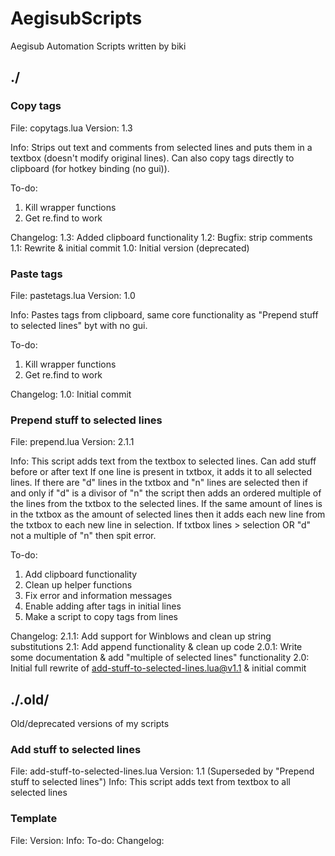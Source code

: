 AegisubScripts
==============

Aegisub Automation Scripts written by biki

## ./


### Copy tags
File: copytags.lua
Version: 1.3

Info: Strips out text and comments from selected lines and puts them in a textbox (doesn't modify original lines). Can also copy tags directly to clipboard (for hotkey binding (no gui)).

To-do: 
1. Kill wrapper functions
2. Get re.find to work

Changelog: 
1.3: Added clipboard functionality
1.2: Bugfix: strip comments
1.1: Rewrite & initial commit
1.0: Initial version (deprecated)

### Paste tags
File: pastetags.lua
Version: 1.0

Info: Pastes tags from clipboard, same core functionality as "Prepend stuff to selected lines" byt with no gui.

To-do:
1. Kill wrapper functions
2. Get re.find to work

Changelog: 
1.0: Initial commit

### Prepend stuff to selected lines
File: prepend.lua
Version: 2.1.1

Info:
This script adds text from the textbox to selected lines. Can add stuff before or after text
If one line is present in txtbox, it adds it to all selected lines.
If there are "d" lines in the txtbox and "n" lines are selected then if and only if "d" is a divisor of "n" the script then adds an ordered multiple of the lines from the txtbox to the selected lines.
If the same amount of lines is in the txtbox as the amount of selected lines then it adds each new line from the txtbox to each new line in selection.
If txtbox lines > selection OR "d" not a multiple of "n" then spit error.

To-do:
1. Add clipboard functionality
2. Clean up helper functions
3. Fix error and information messages
4. Enable adding after tags in initial lines
5. Make a script to copy tags from lines

Changelog:
2.1.1: Add support for Winblows and clean up string substitutions
2.1: Add append functionality & clean up code
2.0.1: Write some documentation & add "multiple of selected lines" functionality
2.0: Initial full rewrite of add-stuff-to-selected-lines.lua@v1.1 & initial commit



## ./.old/
Old/deprecated versions of my scripts


### Add stuff to selected lines
File: add-stuff-to-selected-lines.lua
Version: 1.1 (Superseded by "Prepend stuff to selected lines")
Info: This script adds text from textbox to all selected lines

### Template
File: 
Version: 
Info: 
To-do: 
Changelog: 
